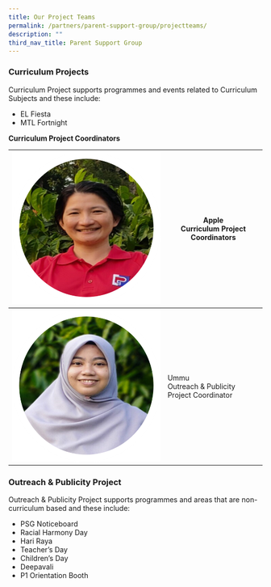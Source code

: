 ```yaml
---
title: Our Project Teams
permalink: /partners/parent-support-group/projectteams/
description: ""
third_nav_title: Parent Support Group
---
```

### Curriculum Projects
Curriculum Project supports programmes and events related to Curriculum Subjects and these include:

* EL Fiesta
* MTL Fortnight

**Curriculum Project Coordinators**


| ![](/images/PSG/applep.png) | Apple<br>Curriculum Project Coordinators| 
| -------- | -------- | 
| ![](/images/PSG/ummupp.png)    | Ummu<br> Outreach &amp; Publicity Project Coordinator

### Outreach &amp; Publicity Project
Outreach &amp; Publicity Project supports programmes and areas that are non-curriculum based and these include:

* PSG Noticeboard
* Racial Harmony Day
* Hari Raya
* Teacher’s Day
* Children’s Day
* Deepavali
* P1 Orientation Booth








